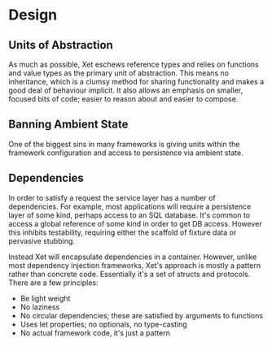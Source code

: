 # Design

## Units of Abstraction

As much as possible, Xet eschews reference types and relies on functions and value types as the primary unit of abstraction. This means no inheritance, which is a clumsy method for sharing functionality and makes a good deal of behaviour implicit. It also allows an emphasis on smaller, focused bits of code; easier to reason about and easier to compose.

## Banning Ambient State

One of the biggest sins in many frameworks is giving units within the framework configuration and access to persistence via ambient state.

## Dependencies

In order to satisfy a request the service layer has a number of dependencies. For example, most applications will require a persistence layer of some kind, perhaps access to an SQL database. It's common to access a global reference of some kind in order to get DB access. However this inhibits testability, requiring either the scaffold of fixture data or pervasive stubbing.

Instead Xet will encapsulate dependencies in a container. However, unlike most dependency injection frameworks, Xet's approach is mostly a pattern rather than concrete code. Essentially it's a set of structs and protocols. There are a few principles:

- Be light weight
- No laziness
- No circular dependencies; these are satisfied by arguments to functions
- Uses let properties; no optionals, no type-casting
- No actual framework code, it's just a pattern
